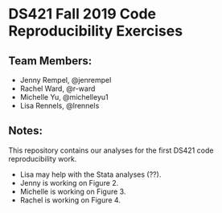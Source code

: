 # DS421 Fall 2019 Code Reproducibility Exercises

## Team Members:

- Jenny Rempel, @jenrempel
- Rachel Ward, @r-ward
- Michelle Yu, @michelleyu1
- Lisa Rennels, @lrennels

## Notes:

This repository contains our analyses for the first DS421 code reproducibility work. 

- Lisa may help with the Stata analyses (??).
- Jenny is working on Figure 2.
- Michelle is working on Figure 3.
- Rachel is working on Figure 4. 